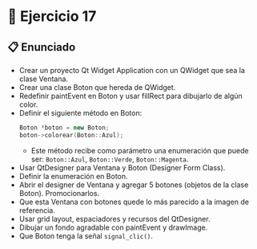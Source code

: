 # 🧪 Ejercicio 17

## 📋 Enunciado

- Crear un proyecto Qt Widget Application con un QWidget que sea la clase Ventana.
- Crear una clase Boton que hereda de QWidget.
- Redefinir paintEvent en Boton y usar fillRect para dibujarlo de algún color.
- Definir el siguiente método en Boton:
  ```cpp
  Boton *boton = new Boton;
  boton->colorear(Boton::Azul);
  ```
  - Este método recibe como parámetro una enumeración que puede ser: `Boton::Azul`, `Boton::Verde`, `Boton::Magenta`.
- Usar QtDesigner para Ventana y Boton (Designer Form Class).
- Definir la enumeración en Boton.
- Abrir el designer de Ventana y agregar 5 botones (objetos de la clase Boton). Promocionarlos.
- Que esta Ventana con botones quede lo más parecido a la imagen de referencia.
- Usar grid layout, espaciadores y recursos del QtDesigner.
- Dibujar un fondo agradable con paintEvent y drawImage.
- Que Boton tenga la señal `signal_clic()`.
